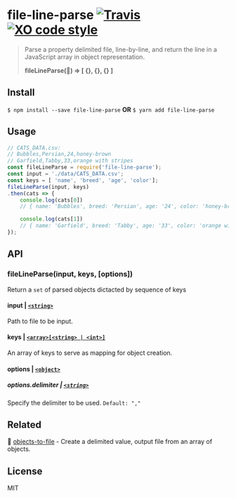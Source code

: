 # file-line-parse [![Travis](https://img.shields.io/travis/brh55/file-line-parse.svg?style=flat-square)](https://travis-ci.org/brh55/file-line-parse) [![XO code style](https://img.shields.io/badge/code_style-XO-5ed9c7.svg?style=flat-square)](https://github.com/sindresorhus/xo)

> Parse a property delimited file, line-by-line, and return the line in a JavaScript array in object representation.
> 
> **fileLineParse(📄) => [ {}, {}, {} ]**

## Install

`$ npm install --save file-line-parse` **OR** `$ yarn add file-line-parse`

## Usage
```javascript
// CATS_DATA.csv:
// Bubbles,Persian,24,honey-brown
// Garfield,Tabby,33,orange with stripes
const fileLineParse = require('file-line-parse');
const input = './data/CATS_DATA.csv';
const keys = [ 'name', 'breed', 'age', 'color'];
fileLineParse(input, keys)
.then(cats => {
    console.log(cats[0])
    // { name: 'Bubbles', breed: 'Persian', age: '24', color: 'honey-brown' }

    console.log(cats[1])
    // { name: 'Garfield', breed: 'Tabby', age: '33', color: 'orange with stripes' }
});
```

## API
### fileLineParse(input, keys, [options])
Return a `set` of parsed objects dictacted by sequence of keys

#### input | [`<string>`](https://developer.mozilla.org/en-US/docs/Web/JavaScript/Data_structures#String_type)
Path to file to be input.

#### keys | [`<array>[<string> | <int>]`](https://developer.mozilla.org/en-US/docs/Web/JavaScript/Data_structures#Indexed_collections_Arrays_and_typed_Arrays)
An array of keys to serve as mapping for object creation.

#### options | [`<object>`](https://developer.mozilla.org/en-US/docs/Web/JavaScript/Data_structures#Normal_objects_and_functions)
##### options.delimiter | [`<string>`](https://developer.mozilla.org/en-US/docs/Web/JavaScript/Data_structures#String_type)
Specify the delimiter to be used. `Default: ","`

## Related
:arrows_counterclockwise: [objects-to-file](https://github.com/brh55/objects-to-file) - Create a delimited value, output file from an array of objects.

## License
MIT
